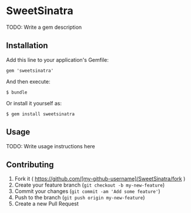 # SweetSinatra

TODO: Write a gem description

## Installation

Add this line to your application's Gemfile:

    gem 'sweetsinatra'

And then execute:

    $ bundle

Or install it yourself as:

    $ gem install sweetsinatra

## Usage

TODO: Write usage instructions here

## Contributing

1. Fork it ( https://github.com/[my-github-username]/SweetSinatra/fork )
2. Create your feature branch (`git checkout -b my-new-feature`)
3. Commit your changes (`git commit -am 'Add some feature'`)
4. Push to the branch (`git push origin my-new-feature`)
5. Create a new Pull Request
